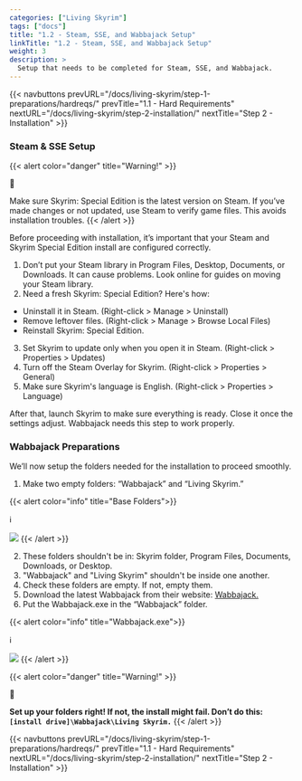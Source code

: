 ```yaml
---
categories: ["Living Skyrim"]
tags: ["docs"] 
title: "1.2 - Steam, SSE, and Wabbajack Setup"
linkTitle: "1.2 - Steam, SSE, and Wabbajack Setup"
weight: 3
description: >
  Setup that needs to be completed for Steam, SSE, and Wabbajack.
---
```


{{< navbuttons prevURL="/docs/living-skyrim/step-1-preparations/hardreqs/" prevTitle="1.1 - Hard Requirements" nextURL="/docs/living-skyrim/step-2-installation/" nextTitle="Step 2 - Installation" >}}


### Steam & SSE Setup
{{< alert color="danger" title="Warning!" >}}
<div class="alert-icon">🛑</div>

Make sure Skyrim: Special Edition is the latest version on Steam. If you’ve made changes or not updated, use Steam to verify game files. This avoids installation troubles.
{{< /alert >}}

Before proceeding with installation, it’s important that your Steam and Skyrim Special Edition install are configured correctly.

1. Don’t put your Steam library in Program Files, Desktop, Documents, or Downloads. It can cause problems. Look online for guides on moving your Steam library.
2. Need a fresh Skyrim: Special Edition? Here's how:
  - Uninstall it in Steam. (Right-click > Manage > Uninstall)
  - Remove leftover files. (Right-click > Manage > Browse Local Files)
  - Reinstall Skyrim: Special Edition.
3. Set Skyrim to update only when you open it in Steam. (Right-click > Properties > Updates)
4. Turn off the Steam Overlay for Skyrim. (Right-click > Properties > General)
5. Make sure Skyrim's language is English. (Right-click > Properties > Language)

After that, launch Skyrim to make sure everything is ready. Close it once the settings adjust. Wabbajack needs this step to work properly.

### Wabbajack Preparations
We’ll now setup the folders needed for the installation to proceed smoothly.

1. Make two empty folders: “Wabbajack” and “Living Skyrim.”

{{< alert color="info" title="Base Folders">}}
<div class="alert-icon">ℹ️</div>

![](https://i.imgur.com/nOwocWg.png)
{{< /alert >}}


2. These folders shouldn't be in: Skyrim folder, Program Files, Documents, Downloads, or Desktop.
3. "Wabbajack" and "Living Skyrim" shouldn't be inside one another.
4. Check these folders are empty. If not, empty them.
5. Download the latest Wabbajack from their website: [Wabbajack.](https://www.wabbajack.org/)
6. Put the Wabbajack.exe in the “Wabbajack” folder.

{{< alert color="info" title="Wabbajack.exe">}}
<div class="alert-icon">ℹ️</div>

![](https://i.imgur.com/FQFVfVi.png)
{{< /alert >}}


{{< alert color="danger" title="Warning!" >}}
<div class="alert-icon">🛑</div>

**Set up your folders right! If not, the install might fail. Don’t do this: `[install drive]\Wabbajack\Living Skyrim.`**
{{< /alert >}}

{{< navbuttons prevURL="/docs/living-skyrim/step-1-preparations/hardreqs/" prevTitle="1.1 - Hard Requirements" nextURL="/docs/living-skyrim/step-2-installation/" nextTitle="Step 2 - Installation" >}}
